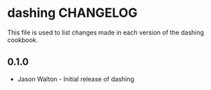 dashing CHANGELOG
=================

This file is used to list changes made in each version of the dashing cookbook.

0.1.0
-----
- Jason Walton - Initial release of dashing

